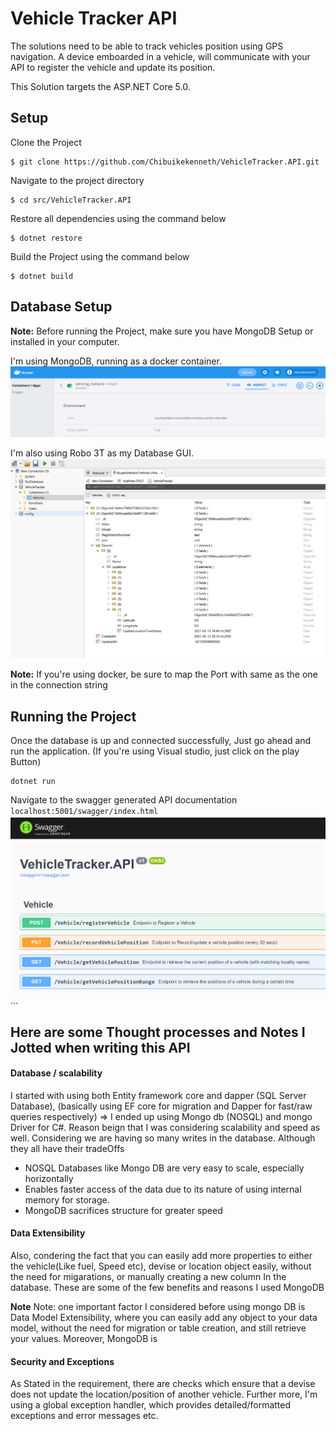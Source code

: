 # Vehicle Tracker API

The solutions need to be able to track vehicles position using GPS navigation. A device emboarded in a vehicle,
will communicate with your API to register the vehicle and update its position.

This Solution targets the ASP.NET Core 5.0.

## Setup

Clone the Project
```
$ git clone https://github.com/Chibuikekenneth/VehicleTracker.API.git
```
Navigate to the project directory
```
$ cd src/VehicleTracker.API
```
Restore all dependencies using the command below

```
$ dotnet restore
```
Build the Project using the command below

```
$ dotnet build
```


## Database Setup
**Note:** Before running the Project, make sure you have MongoDB Setup or installed in your computer. 

I'm using MongoDB, running as a docker container. 
![Alt text](https://github.com/Chibuikekenneth/VehicleTracker.API/blob/main/Images/trackerDocker.PNG?raw=true "Title")

I'm also using Robo 3T as my Database GUI.
![Alt text](https://github.com/Chibuikekenneth/VehicleTracker.API/blob/main/Images/trackerDB.PNG?raw=true "Title")

**Note:** If you're using docker, be sure to map the Port with same as the one in the connection string


## Running the Project
Once the database is up and connected successfully, Just go ahead and run the application. (If you're using Visual studio, just click on the play Button)
```
dotnet run
```
 Navigate to the swagger generated API documentation `localhost:5001/swagger/index.html`
 ![Alt text](https://github.com/Chibuikekenneth/VehicleTracker.API/blob/main/Images/trackerAPI.PNG?raw=true "Title")
...



## Here are some Thought processes and Notes I Jotted when writing this API

#### Database / scalability
I started with using both Entity framework core and dapper (SQL Server Database), (basically using EF core for migration and Dapper for fast/raw queries respectively) => I ended up using Mongo db (NOSQL) and mongo Driver for C#. Reason beign that I was considering scalability and speed as well. Considering we are having so many writes in the database. Although they all have their tradeOffs

* NOSQL Databases like Mongo DB are very easy to scale, especially horizontally
* Enables faster access of the data due to its nature of using internal memory for storage.
* MongoDB sacrifices structure for greater speed

#### Data Extensibility
Also, condering the fact that you can easily add more properties to either the vehicle(Like fuel, Speed etc), devise or location object easily, without the need for migarations, or manually creating a new column In the database. These are some of the few benefits and reasons I used MongoDB

**Note** Note: one important factor I considered before using mongo DB is Data Model Extensibility, where you can easily add any object to your data model, without the need for migration or table creation, and still retrieve your values. Moreover, MongoDB is 

#### Security and Exceptions
As Stated in the requirement, there are checks which ensure that a devise does not update the location/position of another vehicle.
Further more, I'm using a global exception handler, which provides detailed/formatted exceptions and error messages etc.